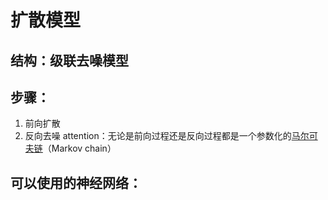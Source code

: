 # 扩散模型
## 结构：级联去噪模型
## 步骤：
1. 前向扩散
2. 反向去噪
attention：无论是前向过程还是反向过程都是一个参数化的[马尔可夫链](https://zhuanlan.zhihu.com/p/448575579)（Markov chain）
## 可以使用的神经网络：

